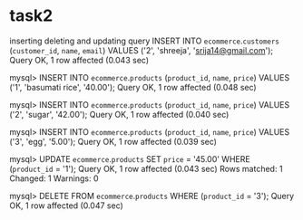 # task2
inserting deleting and updating query
 INSERT INTO `ecommerce`.`customers` (`customer_id`, `name`, `email`) VALUES ('2', 'shreeja', 'srija14@gmail.com');
Query OK, 1 row affected (0.043 sec)

mysql> INSERT INTO `ecommerce`.`products` (`product_id`, `name`, `price`) VALUES ('1', 'basumati rice', '40.00');
Query OK, 1 row affected (0.048 sec)

mysql> INSERT INTO `ecommerce`.`products` (`product_id`, `name`, `price`) VALUES ('2', 'sugar', '42.00');
Query OK, 1 row affected (0.040 sec)

mysql> INSERT INTO `ecommerce`.`products` (`product_id`, `name`, `price`) VALUES ('3', 'egg', '5.00');
Query OK, 1 row affected (0.039 sec)

mysql> UPDATE `ecommerce`.`products` SET `price` = '45.00' WHERE (`product_id` = '1');
Query OK, 1 row affected (0.043 sec)
Rows matched: 1  Changed: 1  Warnings: 0

mysql> DELETE FROM `ecommerce`.`products` WHERE (`product_id` = '3');
Query OK, 1 row affected (0.047 sec)

